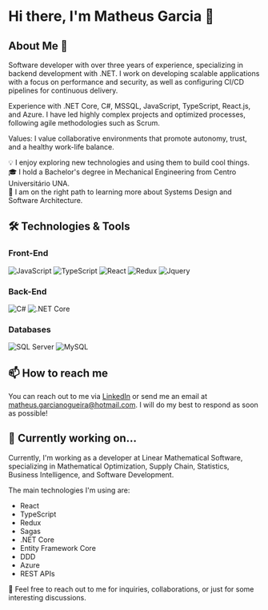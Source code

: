# Hi there, I'm Matheus Garcia 👋

## About Me 🚀
Software developer with over three years of experience, specializing in backend development with .NET. I work on developing scalable applications with a focus on performance and security, as well as configuring CI/CD pipelines for continuous delivery.

Experience with .NET Core, C#, MSSQL, JavaScript, TypeScript, React.js, and Azure. I have led highly complex projects and optimized processes, following agile methodologies such as Scrum.

Values: I value collaborative environments that promote autonomy, trust, and a healthy work-life balance.

💡 I enjoy exploring new technologies and using them to build cool things.\
🎓 I hold a Bachelor's degree in Mechanical Engineering from Centro Universitário UNA.\
🌱 I am on the right path to learning more about Systems Design and Software Architecture.

## 🛠️ Technologies & Tools

### Front-End
![JavaScript](https://img.shields.io/badge/-JavaScript-000?&logo=JavaScript)
![TypeScript](https://img.shields.io/badge/-TypeScript-000?&logo=TypeScript)
![React](https://img.shields.io/badge/-React-000?&logo=React)
![Redux](https://img.shields.io/badge/-Redux-000?&logo=Redux)
![Jquery](https://img.shields.io/badge/-jquery-000?&logo=jquery)

### Back-End
![C#](https://img.shields.io/badge/-C%23-000?&logo=csharp)
![.NET Core](https://img.shields.io/badge/-.NET%20Core-000?&logo=.net)

### Databases
![SQL Server](https://img.shields.io/badge/-SQL%20Server-CC2927?&logo=Microsoft%20SQL%20Server&logoColor=white)
![MySQL](https://img.shields.io/badge/-MySQL-000?&logo=MySQL)

## 📫 How to reach me

You can reach out to me via [LinkedIn](https://www.linkedin.com/in/matheusgnogueira) or send me an email at matheus.garcianogueira@hotmail.com. I will do my best to respond as soon as possible!

## 🚧 Currently working on...
Currently, I'm working as a developer at Linear Mathematical Software, specializing in Mathematical Optimization, Supply Chain, Statistics, Business Intelligence, and Software Development.

The main technologies I'm using are:
- React
- TypeScript
- Redux 
- Sagas
- .NET Core
- Entity Framework Core
- DDD
- Azure
- REST APIs
  
💬 Feel free to reach out to me for inquiries, collaborations, or just for some interesting discussions.
